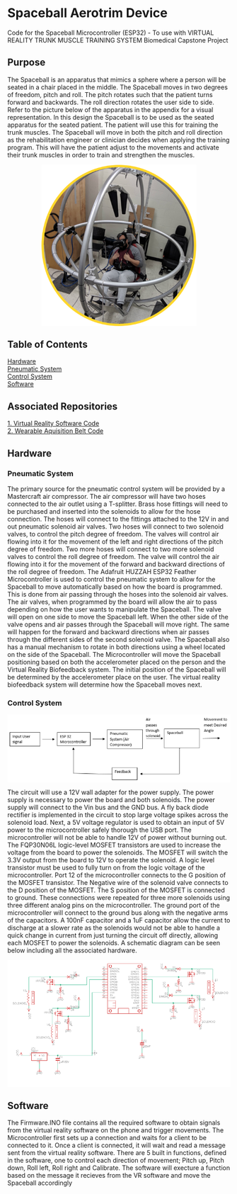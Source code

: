 # Spaceball Aerotrim Device

Code for the Spaceball Microcontroller (ESP32) - To use with VIRTUAL REALITY TRUNK MUSCLE TRAINING SYSTEM Biomedical Capstone Project

## Purpose
The Spaceball is an apparatus that mimics a sphere where a person will be seated in a chair placed in the middle. The Spaceball moves in two degrees of freedom, pitch and roll. The pitch rotates such that the patient turns forward and backwards. The roll direction rotates the user side to side. Refer to the picture below of the apparatus in the appendix for a visual representation. In this design the Spaceball is to be used as the seated apparatus for the seated patient. The patient will use this for training the trunk muscles. The Spaceball will move in both the pitch and roll direction as the rehabilitation engineer or clinician decides when applying the training program. This will have the patient adjust to the movements and activate their trunk muscles in order to train and strengthen the muscles.
<p align="center">
<img src="Picture1.png" align="center" width="350">
</p>

## Table of Contents
[Hardware](#hardware)
<a name="hardware"/> <br/>
[Pneumatic System](#pneumatic-system)
<a name="pneumetic-system"/> <br/>
[Control System](#control-system)
<a name="control-system"/> <br/>
[Software](#software)
<a name="software"/> <br/>


## Associated Repositories
[1. Virtual Reality Software Code](https://github.com/GxRay/Trunk-Rehabilitation-VR-Training-Simulator-/tree/testEnv) <br/>
[2. Wearable Aquisition Belt Code](https://github.com/GxRay/VR-EMGAccel-Arduino)<br/>
## Hardware

### Pneumatic System

The primary source for the pneumatic control system will be provided by a Mastercraft air compressor. The air compressor will have two hoses connected to the air outlet using a T-splitter. Brass hose fittings will need to be purchased and inserted into the solenoids to allow for the hose connection. The hoses will connect to the fittings attached to the 12V in and out pneumatic solenoid air valves.  Two hoses will connect to two solenoid valves, to control the pitch degree of freedom. The valves will control air flowing into it for the movement of the left and right directions of the pitch degree of freedom. Two more hoses will connect to two more solenoid valves to control the roll degree of freedom. The valve will control the air flowing into it for the movement of the forward and backward directions of the roll degree of freedom. 
The Adafruit HUZZAH ESP32 Feather Microcontroller is used to control the pneumatic system to allow for the Spaceball to move automatically based on how the board is programmed. This is done from air passing through the hoses into the solenoid air valves. The air valves, when programmed by the board will allow the air to pass depending on how the user wants to manipulate the Spaceball.  The valve will open on one side to move the Spaceball left. When the other side of the valve opens and air passes through the Spaceball will move right. The same will happen for the forward and backward directions when air passes through the different sides of the second solenoid valve. The Spaceball also has a manual mechanism to rotate in both directions using a wheel located on the side of the Spaceball. The Microcontroller will move the Spaceball positioning based on both the accelerometer placed on the person and the Virtual Reality Biofeedback system. The initial position of the Spaceball will be determined by the accelerometer place on the user. The virtual reality biofeedback system will determine how the Spaceball moves next. 

### Control System
<p align="center">
<img src="Block Diagram.png" align="center">
</p>

The circuit will use a 12V wall adapter for the power supply. The power supply is necessary to power the board and both solenoids. The power supply will connect to the Vin bus and the GND bus. A fly back diode rectifier is implemented in the circuit to stop large voltage spikes across the solenoid load. Next, a 5V voltage regulator is used to obtain an input of 5V power to the microcontroller safely thorough the USB port. The microcontroller will not be able to handle 12V of power without burning out. The FQP30N06L logic-level MOSFET transistors are used to increase the voltage from the board to power the solenoids. The MOSFET will switch the 3.3V output from the board to 12V to operate the solenoid. A logic level transistor must be used to fully turn on from the logic voltage of the microcontroller. Port 12 of the microcontroller connects to the G position of the MOSFET transistor. The Negative wire of the solenoid valve connects to the D position of the MOSFET. The S position of the MOSFET is connected to ground. These connections were repeated for three more solenoids using three different analog pins on the microcontroller. The ground port of the microcontroller will connect to the ground bus along with the negative arms of the capacitors. A 100nF capacitor and a 1uF capacitor allow the current to discharge at a slower rate as the solenoids would not be able to handle a quick change in current from just turning the circuit off directly, allowing each MOSFET to power the solenoids. A schematic diagram can be seen below including all the associated hardware.

<p align="center">
<img src="Schematic Diagram.png" align="center">
</p>

## Software

The Firmware.INO file contains all the required software to obtain signals from the virtual reality software on the phone and trigger movements. The Microcontroller first sets up a connection and waits for a client to be connected to it. Once a client is connected, it will wait and read a message sent from the virtual reality software. There are 5 built in functions, defined in the software, one to control each direction of movement; Pitch up, Pitch down, Roll left, Roll right and Calibrate. The software will execture a function based on the message it recieves from the VR software and move the Spaceball accordingly
